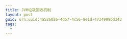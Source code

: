 ```yaml
---
title: JVM垃圾回收机制
layout: post
guid: urn:uuid:4a526026-4d57-4c56-8e1d-4734999bd343
tags:
  - 
---
```



